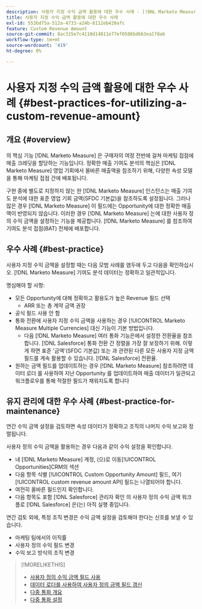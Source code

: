 ```yaml
---
description: 사용자 지정 수익 금액 활용에 대한 우수 사례 - [!DNL Marketo Measure] - 제품 설명서
title: 사용자 지정 수익 금액 활용에 대한 우수 사례
exl-id: 553bd75a-512a-4733-a24b-8112eb420afc
feature: Custom Revenue Amount
source-git-commit: 8ac315e7c4110d14811e77ef0586bd663ea1f8ab
workflow-type: tm+mt
source-wordcount: '419'
ht-degree: 0%

---
```


# 사용자 지정 수익 금액 활용에 대한 우수 사례 {#best-practices-for-utilizing-a-custom-revenue-amount}

## 개요 {#overview}

의 핵심 기능 [!DNL Marketo Measure] 은 구매자의 여정 전반에 걸쳐 마케팅 접점에 매출 크레딧을 할당하는 기능입니다. 정확한 매출 기여도 분석의 핵심은 [!DNL Marketo Measure] 영업 기회에서 올바른 매출액을 참조하기 위해, 다양한 속성 모델을 통해 마케팅 접점 간에 배포됩니다.

구현 중에 별도로 지정하지 않는 한 [!DNL Marketo Measure] 인스턴스는 매출 기여도 분석에 대한 표준 영업 기회 금액(SFDC 기본값)을 참조하도록 설정됩니다. 그러나 많은 경우 [!DNL Marketo Measure] 이 필드에는 Opportunity에 대한 정확한 매출액이 반영되지 않습니다. 이러한 경우 [!DNL Marketo Measure] 는에 대한 사용자 정의 수익 금액을 설정하는 기능을 제공합니다. [!DNL Marketo Measure] 를 참조하여 기여도 분석 접점(BAT) 전체에 배포합니다.

## 우수 사례 {#best-practice}

사용자 지정 수익 금액을 설정할 때는 다음 모범 사례를 염두에 두고 다음을 확인하십시오. [!DNL Marketo Measure] 기여도 분석 데이터는 정확하고 일관적입니다.

명심해야 할 사항:

* 모든 Opportunity에 대해 정확하고 활용도가 높은 Revenue 필드 선택
   * ARR 또는 총 계약 금액 권장
* 공식 필드 사용 안 함
* 통화 전환에 사용자 지정 수익 금액을 사용하는 경우 [!UICONTROL Marketo Measure Multiple Currencies] 대신 기능이 기본 방법입니다.
   * 다음 [!DNL Marketo Measure] 여러 통화 기능은에서 설정한 전환율을 참조합니다. [!DNL Salesforce] 통화 전환 간 정렬을 가장 잘 보장하기 위해. 이렇게 하면 표준 &#39;금액&#39;(SFDC 기본값) 또는 과 관련된 다른 모든 사용자 지정 금액 필드를 계속 활용할 수 있습니다. [!DNL Salesforce] 전환율.
* 원하는 금액 필드를 업데이트하는 경우 [!DNL Marketo Measure] 참조하려면 데이터 로더 를 사용하여 지난 Opportunity 를 업데이트하여 매출 데이터가 일관되고 워크플로우를 통해 적절한 필드가 채워지도록 합니다

## 유지 관리에 대한 우수 사례 {#best-practice-for-maintenance}

연간 수익 금액 설정을 검토하면 속성 데이터가 정확하고 조직의 나머지 수익 보고와 정렬됩니다.

사용자 정의 수익 금액을 활용하는 경우 다음과 같이 수익 설정을 확인합니다.

* 내 [!DNL Marketo Measure] 계정, (으)로 이동[!UICONTROL Opportunities]CRM의 섹션
* 다음 항목 식별 [!UICONTROL Custom Opportunity Amount] 필드, 여기 [!UICONTROL custom revenue amount API] 필드는 나열되어야 합니다.
* 여전히 올바른 필드인지 확인합니다.
* 다음 항목도 포함 [!DNL Salesforce] 관리자 확인 의 사용자 정의 수익 금액 워크플로 [!DNL Salesforce] 은(는) 아직 실행 중입니다.

연간 검토 외에, 특정 조직 변경은 수익 금액 설정을 검토해야 한다는 신호를 보낼 수 있습니다.

* 마케팅 팀에서의 이직률
* 사용자 정의 수익 필드 변경
* 수익 보고 방식의 조직 변경

>[!MORELIKETHIS]
>
>* [사용자 정의 수익 금액 필드 사용](/help/advanced-marketo-measure-features/custom-revenue-amount/using-a-custom-revenue-amount-field.md)
>* [데이터 로더를 사용하여 사용자 정의 금액 필드 갱신](/help/advanced-marketo-measure-features/custom-revenue-amount/using-data-loader-to-update-marketo-measure-custom-amount-field.md)
>* [다중 통화 개요](/help/advanced-marketo-measure-features/multi-currency/overview.md)
>* [다중 통화 설정](/help/advanced-marketo-measure-features/multi-currency/settings.md)
